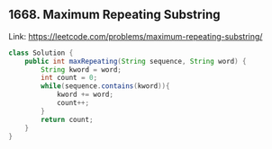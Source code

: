 ## 1668. Maximum Repeating Substring
Link: https://leetcode.com/problems/maximum-repeating-substring/

```java
class Solution {
    public int maxRepeating(String sequence, String word) {
        String kword = word;
        int count = 0;
        while(sequence.contains(kword)){
            kword += word;
            count++;
        }
        return count;
    }
}

```